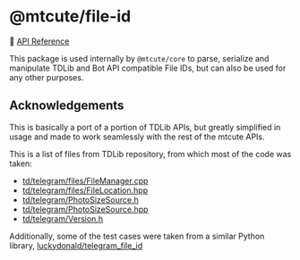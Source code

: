 # @mtcute/file-id

📖 [API Reference](https://ref.mtcute.dev/modules/_mtcute_file_id.html)

This package is used internally by `@mtcute/core` to parse, serialize
and manipulate TDLib and Bot API compatible File IDs, but can also be used
for any other purposes.

## Acknowledgements
This is basically a port of a portion of TDLib APIs, but greatly
simplified in usage and made to work seamlessly with the rest of the
mtcute APIs.

This is a list of files from TDLib repository, from which most of the code was taken:
 - [td/telegram/files/FileManager.cpp](https://github.com/tdlib/td/blob/master/td/telegram/files/FileManager.cpp)
 - [td/telegram/files/FileLocation.hpp](https://github.com/tdlib/td/blob/master/td/telegram/files/FileLocation.hpp)
 - [td/telegram/PhotoSizeSource.h](https://github.com/tdlib/td/blob/master/td/telegram/PhotoSizeSource.h)
 - [td/telegram/PhotoSizeSource.hpp](https://github.com/tdlib/td/blob/master/td/telegram/PhotoSizeSource.hpp)
 - [td/telegram/Version.h](https://github.com/tdlib/td/blob/master/td/telegram/Version.h)

Additionally, some of the test cases were taken from a similar Python
library, [luckydonald/telegram_file_id](https://github.com/luckydonald/telegram_file_id)
